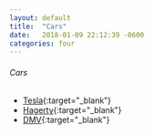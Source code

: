 ```yaml
---
layout: default
title:  "Cars"
date:   2018-01-09 22:12:39 -0600
categories: four
---
```

###### Cars
*   [Tesla](https://tesla.com/home){:target="_blank"}
*   [Hagerty](https://www.hagerty.com/insurance/classic-car-insurance-ppc){:target="_blank"}
*   [DMV](https://www.dmv.ca.gov/portal/){:target="_blank"}

